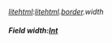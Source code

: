 _[litehtml](../../modules/litehtml/litehtml-module.md):[litehtml](../../modules/litehtml/litehtml-module.md).[border](../../modules/litehtml/litehtml-border.md).width_
##### Field width:[Int](../../modules/wonkey/wonkey-types-int.md)
